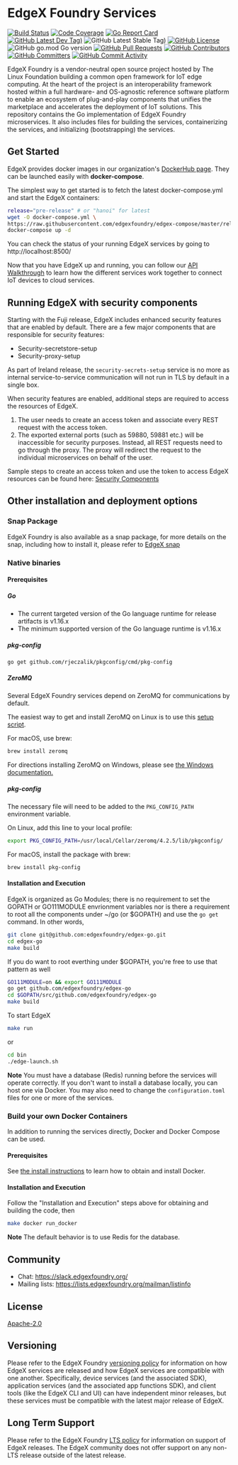 # EdgeX Foundry Services
[![Build Status](https://jenkins.edgexfoundry.org/view/EdgeX%20Foundry%20Project/job/edgexfoundry/job/edgex-go/job/master/badge/icon)](https://jenkins.edgexfoundry.org/view/EdgeX%20Foundry%20Project/job/edgexfoundry/job/edgex-go/job/master/) [![Code Coverage](https://codecov.io/gh/edgexfoundry/edgex-go/branch/master/graph/badge.svg?token=Y3mpessZqk)](https://codecov.io/gh/edgexfoundry/edgex-go) [![Go Report Card](https://goreportcard.com/badge/github.com/edgexfoundry/edgex-go)](https://goreportcard.com/report/github.com/edgexfoundry/edgex-go) [![GitHub Latest Dev Tag)](https://img.shields.io/github/v/tag/edgexfoundry/edgex-go?include_prereleases&sort=semver&label=latest-dev)](https://github.com/edgexfoundry/edgex-go/tags) ![GitHub Latest Stable Tag)](https://img.shields.io/github/v/tag/edgexfoundry/edgex-go?sort=semver&label=latest-stable) [![GitHub License](https://img.shields.io/github/license/edgexfoundry/edgex-go)](https://choosealicense.com/licenses/apache-2.0/) ![GitHub go.mod Go version](https://img.shields.io/github/go-mod/go-version/edgexfoundry/edgex-go) [![GitHub Pull Requests](https://img.shields.io/github/issues-pr-raw/edgexfoundry/edgex-go)](https://github.com/edgexfoundry/edgex-go/pulls) [![GitHub Contributors](https://img.shields.io/github/contributors/edgexfoundry/edgex-go)](https://github.com/edgexfoundry/edgex-go/contributors) [![GitHub Committers](https://img.shields.io/badge/team-committers-green)](https://github.com/orgs/edgexfoundry/teams/edgex-go-committers/members) [![GitHub Commit Activity](https://img.shields.io/github/commit-activity/m/edgexfoundry/edgex-go)](https://github.com/edgexfoundry/edgex-go/commits)


EdgeX Foundry is a vendor-neutral open source project hosted by The Linux Foundation building a common open framework for IoT edge computing.  At the heart of the project is an interoperability framework hosted within a full hardware- and OS-agnostic reference software platform to enable an ecosystem of plug-and-play components that unifies the marketplace and accelerates the deployment of IoT solutions.  This repository contains the Go implementation of EdgeX Foundry microservices.  It also includes files for building the services, containerizing the services, and initializing (bootstrapping) the services.

## Get Started

EdgeX provides docker images in our organization's [DockerHub page](https://hub.docker.com/u/edgexfoundry/).
They can be launched easily with **docker-compose**.

The simplest way to get started is to fetch the latest docker-compose.yml and start the EdgeX containers:

```sh
release="pre-release" # or "hanoi" for latest
wget -O docker-compose.yml \
https://raw.githubusercontent.com/edgexfoundry/edgex-compose/master/releases/${release}/docker-compose-${release}.yml
docker-compose up -d
```

You can check the status of your running EdgeX services by going to http://localhost:8500/

Now that you have EdgeX up and running, you can follow our [API Walkthrough](https://docs.edgexfoundry.org/1.3/walk-through/Ch-Walkthrough/) to learn how the different services work together to connect IoT devices to cloud services.

## Running EdgeX with security components

Starting with the Fuji release, EdgeX includes enhanced security features that are enabled by default. There are a few major components that are responsible for security
features: 

- Security-secretstore-setup
- Security-proxy-setup

As part of Ireland release, the `security-secrets-setup` service is no more as internal service-to-service communication will not run in TLS by default in a single box.

When security features are enabled, additional steps are required to access the resources of EdgeX.

1. The user needs to create an access token and associate every REST request with the access token. 
2. The exported external ports (such as 59880, 59881 etc.) will be inaccessible for security purposes. Instead, all REST requests need to go through the proxy. The proxy will redirect the request to the individual microservices on behalf of the user.

Sample steps to create an access token and use the token to access EdgeX resources can be found here: [Security Components](SECURITY.md)

## Other installation and deployment options

### Snap Package

EdgeX Foundry is also available as a snap package, for more details
on the snap, including how to install it, please refer to [EdgeX snap](https://github.com/edgexfoundry/edgex-go/blob/master/snap/README.md)

### Native binaries

#### Prerequisites

##### Go

- The current targeted version of the Go language runtime for release artifacts is v1.16.x
- The minimum supported version of the Go language runtime is v1.16.x

##### pkg-config

`go get github.com/rjeczalik/pkgconfig/cmd/pkg-config`

##### ZeroMQ

Several EdgeX Foundry services depend on ZeroMQ for communications by default.

The easiest way to get and install ZeroMQ on Linux is to use this [setup script](https://gist.github.com/katopz/8b766a5cb0ca96c816658e9407e83d00).

For macOS, use brew:

```sh
brew install zeromq
```

For directions installing ZeroMQ on Windows, please see [the Windows documentation.](ZMQWindows.md)

##### pkg-config

The necessary file will need to be added to the `PKG_CONFIG_PATH` environment variable.

On Linux, add this line to your local profile:

```sh
export PKG_CONFIG_PATH=/usr/local/Cellar/zeromq/4.2.5/lib/pkgconfig/
```

For macOS, install the package with brew:

```sh
brew install pkg-config
```

#### Installation and Execution

EdgeX is organized as Go Modules; there is no requirement to set the GOPATH or
GO111MODULE envrionment variables nor is there a requirement to root all the components under ~/go
(or $GOPATH) and use the `go get` command. In other words,

```sh
git clone git@github.com:edgexfoundry/edgex-go.git
cd edgex-go
make build
```

If you do want to root everthing under $GOPATH, you're free to use that pattern as well

```sh
GO111MODULE=on && export GO111MODULE
go get github.com/edgexfoundry/edgex-go
cd $GOPATH/src/github.com/edgexfoundry/edgex-go
make build
```

To start EdgeX

```sh
make run
```

or

```sh
cd bin
./edge-launch.sh
```

**Note** You must have a database (Redis) running before the services will operate
correctly. If you don't want to install a database locally, you can host one via Docker. You may
also need to change the `configuration.toml` files for one or more of the services.

### Build your own Docker Containers

In addition to running the services directly, Docker and Docker Compose can be used.

#### Prerequisites

See [the install instructions](https://docs.docker.com/install/) to learn how to obtain and install Docker.

#### Installation and Execution

Follow the "Installation and Execution" steps above for obtaining and building the code, then

```sh
make docker run_docker
```

**Note** The default behavior is to use Redis for the database.

## Community

- Chat: <https://slack.edgexfoundry.org/>
- Mailing lists: https://lists.edgexfoundry.org/mailman/listinfo

## License

[Apache-2.0](LICENSE)

## Versioning

Please refer to the EdgeX Foundry [versioning policy](https://wiki.edgexfoundry.org/pages/viewpage.action?pageId=21823969) for information on how EdgeX services are released and how EdgeX services are compatible with one another.  Specifically, device services (and the associated SDK), application services (and the associated app functions SDK), and client tools (like the EdgeX CLI and UI) can have independent minor releases, but these services must be compatible with the latest major release of EdgeX.

## Long Term Support

Please refer to the EdgeX Foundry [LTS policy](https://wiki.edgexfoundry.org/display/FA/Long+Term+Support) for information on support of EdgeX releases. The EdgeX community does not offer support on any non-LTS release outside of the latest release.
